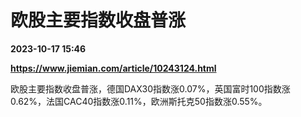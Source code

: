 # 欧股主要指数收盘普涨

**2023-10-17 15:46**

**https://www.jiemian.com/article/10243124.html**

欧股主要指数收盘普涨，德国DAX30指数涨0.07%，英国富时100指数涨0.62%，法国CAC40指数涨0.11%，欧洲斯托克50指数涨0.55%。